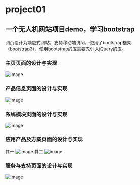 # project01
## 一个无人机网站项目demo，学习bootstrap
网页设计为响应式网站，支持移动端访问，使用了bootstrap框架（bootstrap3），使用bootstrap的库需要先引入jQuery的库。
### 主页页面的设计与实现
![image](https://github.com/L13766/project01/blob/master/img01/20220811230552.png)
### 产品信息页面的设计与实现
![image](https://github.com/L13766/project01/blob/master/img01/20220811230644.png)
### 系统模块页面的设计与实现
![image](https://github.com/L13766/project01/blob/master/img01/20220811230716.png)
### 应用产品及方案页面的设计与实现
其一
![image](https://github.com/L13766/project01/blob/master/img01/20220811230815.png)
其二
![image](https://github.com/L13766/project01/blob/master/img01/20220811230838.png)
### 服务与支持页面的设计与实现
![image](https://github.com/L13766/project01/blob/master/img01/20220811230907.png)
